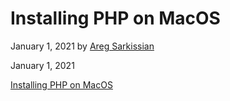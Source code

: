 # Installing PHP on MacOS

January 1, 2021 by [Areg Sarkissian](https://aregsar.com/about)

January 1, 2021

[Installing PHP on MacOS](https://aregsar.com/blog/2021/installing-php-on-macos)
